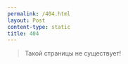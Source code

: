 ```yaml
---
permalink: /404.html
layout: Post
content-type: static
title: 404
---
```


> Такой страницы не существует!
